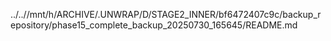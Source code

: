../..//mnt/h/ARCHIVE/.UNWRAP/D/STAGE2_INNER/bf6472407c9c/backup_repository/phase15_complete_backup_20250730_165645/README.md
